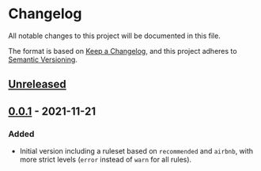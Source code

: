# Changelog
All notable changes to this project will be documented in this file.

The format is based on [Keep a Changelog](https://keepachangelog.com/en/1.0.0/),
and this project adheres to [Semantic Versioning](https://semver.org/spec/v2.0.0.html).

## [Unreleased]

## [0.0.1] - 2021-11-21

### Added
- Initial version including a ruleset based on `recommended` and `airbnb`, with more strict
levels (`error` instead of `warn` for all rules).

[Unreleased]: https://github.com/ngarbezza/eslint-config-ngarbezza/compare/v0.0.1...HEAD
[0.0.1]: https://github.com/ngarbezza/eslint-config-ngarbezza/releases/tag/v0.0.1
